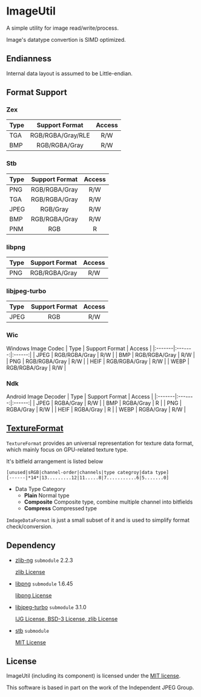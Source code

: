 # ImageUtil

A simple utility for image read/write/process.

Image's datatype convertion is SIMD optimized.

## Endianness

Internal data layout is assumed to be Little-endian.

## Format Support

### Zex

| Type | Support Format | Access |
|:-------|:-------:|:------:|
| TGA | RGB/RGBA/Gray/RLE | R/W |
| BMP | RGB/RGBA/Gray | R/W |

### Stb
| Type | Support Format | Access |
|:-------|:-------:|:------:|
| PNG | RGB/RGBA/Gray | R/W |
| TGA | RGB/RGBA/Gray | R/W |
| JPEG | RGB/Gray | R/W |
| BMP | RGB/RGBA/Gray | R/W |
| PNM | RGB | R |

### libpng
| Type | Support Format | Access |
|:-------|:-------:|:------:|
| PNG | RGB/RGBA/Gray | R/W |

### libjpeg-turbo
| Type | Support Format | Access |
|:-------|:-------:|:------:|
| JPEG | RGB | R/W |

### Wic
Windows Image Codec
| Type | Support Format | Access |
|:-------|:-------:|:------:|
| JPEG | RGB/RGBA/Gray | R/W |
| BMP | RGB/RGBA/Gray | R/W |
| PNG | RGB/RGBA/Gray | R/W |
| HEIF | RGB/RGBA/Gray | R/W |
| WEBP | RGB/RGBA/Gray | R/W |

### Ndk
Android Image Decoder
| Type | Support Format | Access |
|:-------|:-------:|:------:|
| JPEG | RGBA/Gray | R/W |
| BMP | RGBA/Gray | R |
| PNG | RGBA/Gray | R/W |
| HEIF | RGBA/Gray | R |
| WEBP | RGBA/Gray | R/W |

## [TextureFormat](./TexFormat.h)

`TextureFormat` provides an universal representation for texture data format, which mainly focus on GPU-related texture type.

It's bitfield arrangement is listed below
```
[unused|sRGB|channel-order|channels|type categroy|data type]
[------|*14*|13.........12|11.....8|7...........6|5.......0]
```
* Data Type Category
  * **Plain** Normal type
  * **Composite** Composite type, combine multiple channel into bitfields
  * **Compress** Compressed type

`ImdageDataFormat` is just a small subset of it and is used to simplify format check/conversion.

## Dependency

* [zlib-ng](https://github.com/zlib-ng/zlib-ng) `submodule` 2.2.3

  [zlib License](../3rdParty/zlib-ng/LICENSE.md)

* [libpng](http://www.libpng.org/pub/png/libpng.html) `submodule` 1.6.45

  [libpng License](../3rdParty/libpng/LICENSE)

* [libjpeg-turbo](https://www.libjpeg-turbo.org/Main/HomePage) `submodule`  3.1.0

  [IJG License, BSD-3 License, zlib License](../3rdParty/libjpeg-turbo/LICENSE.md)
  
* [stb](https://github.com/nothings/stb) `submodule`

  [MIT License](../3rdParty/stb/LICENSE)

## License

ImageUtil (including its component) is licensed under the [MIT license](License.txt).

This software is based in part on the work of the Independent JPEG Group.
